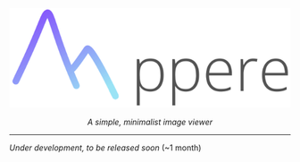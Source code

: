 <p align="center">
  <img src="https://github.com/devedge/Appere/raw/master/docs/apperelogocropped.png"/>
</p>

<p align="center"><i>A simple, minimalist image viewer</i></p>

***
<i>Under development, to be released soon </i> (~1 month)
